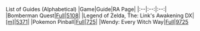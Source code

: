 List of Guides (Alphabetical) 
|Game|Guide|RA Page|
|:--|:--:|:--:|
|Bomberman Quest|[Full](https://github.com/RetroAchievements/guides/wiki/Bomberman-Quest-(Game-Boy-Color))|[5108](https://retroachievements.org/game/5108)|
|Legend of Zelda, The: Link's Awakening DX|[[m]](https://github.com/RetroAchievements/guides/wiki/Legend-of-Zelda,-The:-Links-Awakening-DX-(Game-Boy-Color))|[5371](https://retroachievements.org/game/5371)|
|Pokemon Pinball|[Full](https://github.com/RetroAchievements/guides/wiki/Pokemon-Pinball-(Game-Boy-Color))|[725](https://retroachievements.org/game/725)|
|Wendy: Every Witch Way|[Full](https://github.com/RetroAchievements/guides/wiki/Wendy:-Every-Witch-Way)|[9725](https://retroachievements.org/game/9725)